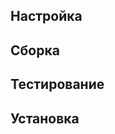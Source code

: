<pkg :name="'popt'" instsize showsbu2></pkg>

## Настройка
<package-script :package="'popt'" :type="'configure'"></package-script>

## Сборка
<package-script :package="'popt'" :type="'build'"></package-script>

## Тестирование
<package-script :package="'popt'" :type="'test'"></package-script>

## Установка
<package-script :package="'popt'" :type="'install'"></package-script>

<script>
	new Vue({ el: '#main' })
</script> 
